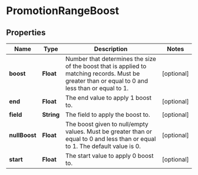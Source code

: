 

# PromotionRangeBoost


## Properties

Name | Type | Description | Notes
------------ | ------------- | ------------- | -------------
**boost** | **Float** | Number that determines the size of the boost that is applied to matching records. Must be greater than or equal to 0 and less than or equal to 1. |  [optional]
**end** | **Float** | The end value to apply 1 boost to. |  [optional]
**field** | **String** | The field to apply the boost to. |  [optional]
**nullBoost** | **Float** | The boost given to null/empty values. Must be greater than or equal to 0 and less than or equal to 1. The default value is 0. |  [optional]
**start** | **Float** | The start value to apply 0 boost to. |  [optional]



